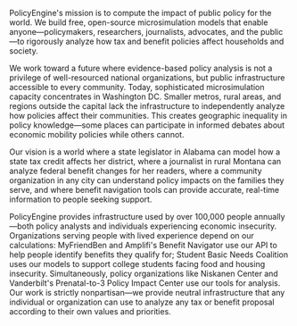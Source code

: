 PolicyEngine's mission is to compute the impact of public policy for the world. We build free, open-source microsimulation models that enable anyone—policymakers, researchers, journalists, advocates, and the public—to rigorously analyze how tax and benefit policies affect households and society.

We work toward a future where evidence-based policy analysis is not a privilege of well-resourced national organizations, but public infrastructure accessible to every community. Today, sophisticated microsimulation capacity concentrates in Washington DC. Smaller metros, rural areas, and regions outside the capital lack the infrastructure to independently analyze how policies affect their communities. This creates geographic inequality in policy knowledge—some places can participate in informed debates about economic mobility policies while others cannot.

Our vision is a world where a state legislator in Alabama can model how a state tax credit affects her district, where a journalist in rural Montana can analyze federal benefit changes for her readers, where a community organization in any city can understand policy impacts on the families they serve, and where benefit navigation tools can provide accurate, real-time information to people seeking support.

PolicyEngine provides infrastructure used by over 100,000 people annually—both policy analysts and individuals experiencing economic insecurity. Organizations serving people with lived experience depend on our calculations: MyFriendBen and Amplifi's Benefit Navigator use our API to help people identify benefits they qualify for; Student Basic Needs Coalition uses our models to support college students facing food and housing insecurity. Simultaneously, policy organizations like Niskanen Center and Vanderbilt's Prenatal-to-3 Policy Impact Center use our tools for analysis. Our work is strictly nonpartisan—we provide neutral infrastructure that any individual or organization can use to analyze any tax or benefit proposal according to their own values and priorities.
